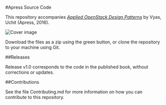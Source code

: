 #Apress Source Code

This repository accompanies [*Applied OpenStack Design Patterns*](http://www.apress.com/9781484224533) by Vyas, Uchit (Apress, 2016).

![Cover image](9781484224533.jpg)

Download the files as a zip using the green button, or clone the repository to your machine using Git.

##Releases

Release v1.0 corresponds to the code in the published book, without corrections or updates.

##Contributions

See the file Contributing.md for more information on how you can contribute to this repository.
